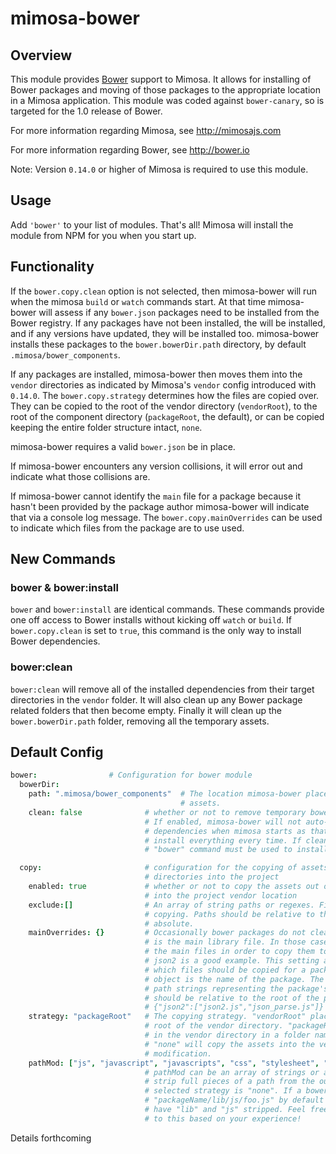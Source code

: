 mimosa-bower
===========

## Overview

This module provides [Bower](http://bower.io) support to Mimosa. It allows for installing of Bower packages and moving of those packages to the appropriate location in a Mimosa application.  This module was coded against `bower-canary`, so is targeted for the 1.0 release of Bower.

For more information regarding Mimosa, see http://mimosajs.com

For more information regarding Bower, see http://bower.io

Note: Version `0.14.0` or higher of Mimosa is required to use this module.

## Usage

Add `'bower'` to your list of modules.  That's all!  Mimosa will install the module from NPM for you when you start up.

## Functionality

If the `bower.copy.clean` option is not selected, then mimosa-bower will run when the mimosa `build` or `watch` commands start.  At that time mimosa-bower will assess if any `bower.json` packages need to be installed from the Bower registry.  If any packages have not been installed, the will be installed, and if any versions have updated, they will be installed too. mimosa-bower installs these packages to the `bower.bowerDir.path` directory, by default `.mimosa/bower_components`.

If any packages are installed, mimosa-bower then moves them into the `vendor` directories as indicated by Mimosa's `vendor` config introduced with `0.14.0`.  The `bower.copy.strategy` determines how the files are copied over.  They can be copied to the root of the vendor directory (`vendorRoot`), to the root of the component directory (`packageRoot`, the default), or can be copied keeping the entire folder structure intact, `none`.

mimosa-bower requires a valid `bower.json` be in place.

If mimosa-bower encounters any version collisions, it will error out and indicate what those collisions are.

If mimosa-bower cannot identify the `main` file for a package because it hasn't been provided by the package author mimosa-bower will indicate that via a console log message. The `bower.copy.mainOverrides` can be used to indicate which files from the package are to use used.

## New Commands

### bower & bower:install

`bower` and `bower:install` are identical commands. These commands provide one off access to Bower installs without kicking off `watch` or `build`.  If `bower.copy.clean` is set to `true`, this command is the only way to install Bower dependencies.

### bower:clean

`bower:clean` will remove all of the installed dependencies from their target directories in the `vendor` folder. It will also clean up any Bower package related folders that then become empty. Finally it will clean up the `bower.bowerDir.path` folder, removing all the temporary assets.

## Default Config

```coffeescript
bower:                # Configuration for bower module
  bowerDir:
    path: ".mimosa/bower_components"  # The location mimosa-bower places temporary bower
                                      # assets.
    clean: false              # whether or not to remove temporary bower assets after install
                              # If enabled, mimosa-bower will not auto-install bower
                              # dependencies when mimosa starts as that would cause mimosa to
                              # install everything every time. If clean is enabled, the
                              # "bower" command must be used to install dependencies.

  copy:                       # configuration for the copying of assets from bower temp
                              # directories into the project
    enabled: true             # whether or not to copy the assets out of the bowerDir.path
                              # into the project vendor location
    exclude:[]                # An array of string paths or regexes. Files to exclude from
                              # copying. Paths should be relative to the bowerdir.path or
                              # absolute.
    mainOverrides: {}         # Occasionally bower packages do not clearly indicate what file
                              # is the main library file. In those cases, mimosa cannot find
                              # the main files in order to copy them to the vendor directory.
                              # json2 is a good example. This setting allows for setting
                              # which files should be copied for a package. The key for this
                              # object is the name of the package. The value is an array of
                              # path strings representing the package's main files. The paths
                              # should be relative to the root of the package. For example:
                              # {"json2":["json2.js","json_parse.js"]}
    strategy: "packageRoot"   # The copying strategy. "vendorRoot" places all files at the
                              # root of the vendor directory. "packageRoot" places the files
                              # in the vendor directory in a folder named for that package.
                              # "none" will copy the assets into the vendor directory without
                              # modification.
    pathMod: ["js", "javascript", "javascripts", "css", "stylesheet", "stylesheets", "vendor", "lib"]
                              # pathMod can be an array of strings or a regex. It is used to
                              # strip full pieces of a path from the output file when the
                              # selected strategy is "none". If a bower package script is in
                              # "packageName/lib/js/foo.js" by default the output path would
                              # have "lib" and "js" stripped. Feel free to suggest additions
                              # to this based on your experience!
```

Details forthcoming